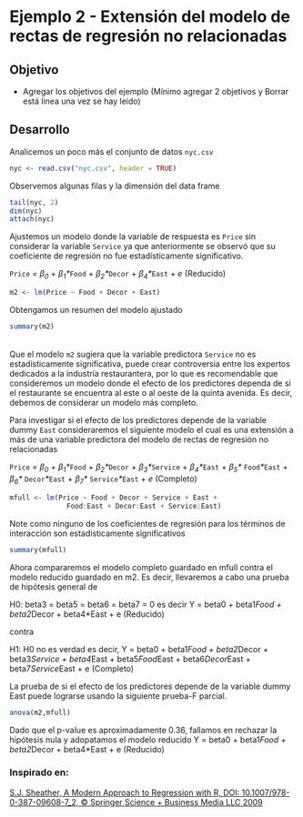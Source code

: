 # Ejemplo 2 - Extensión del modelo de rectas de regresión no relacionadas 

## Objetivo

* Agregar los objetivos del ejemplo (Mínimo agregar 2 objetivos y Borrar está linea una vez se hay leido)

## Desarrollo

Analicemos un poco más el conjunto de datos `nyc.csv`

```R
nyc <- read.csv("nyc.csv", header = TRUE)
```

Observemos algunas filas y la dimensión del data frame

```R
tail(nyc, 2) 
dim(nyc)
attach(nyc)
```

Ajustemos un modelo donde la variable de respuesta es `Price` sin considerar la variable `Service` ya que anteriormente se observó que su coeficiente de regresión no fue estadísticamente significativo.

`Price` _= &beta;<sub>0</sub>_ + _&beta;<sub>1</sub>*_`Food` + _&beta;<sub>2</sub>*_`Decor` + _&beta;<sub>4</sub>*_`East` + _e_ (Reducido)

```R
m2 <- lm(Price ~ Food + Decor + East)
```

Obtengamos un resumen del modelo ajustado

```R
summary(m2)
```

######

Que el modelo `m2` sugiera que la variable predictora `Service` no es estadísticamente significativa, puede crear controversia entre los expertos dedicados a la industría restaurantera, por lo que es recomendable que consideremos un modelo donde el efecto de los predictores dependa de si el restaurante se encuentra al este o al oeste de la quinta avenida. Es decir, debemos de considerar un modelo más completo.

Para investigar si el efecto de los predictores depende de la variable dummy `East` consideraremos el siguiente modelo el cual es una extensión a más de una variable predictora del modelo de rectas de regresión no relacionadas 

 `Price` _= &beta;<sub>0</sub>_ + _&beta;<sub>1</sub>*_`Food` + _&beta;<sub>2</sub>*_`Decor` +  _&beta;<sub>3</sub>*_`Service` + _&beta;<sub>4</sub>*_`East` 
           + _&beta;<sub>5</sub>*_ `Food`_*_`East` + _&beta;<sub>6</sub>*_ `Decor`_*_`East` + _&beta;<sub>7</sub>*_ `Service`_*_`East` + _e_ (Completo)

```R
mfull <- lm(Price ~ Food + Decor + Service + East + 
              Food:East + Decor:East + Service:East)
```

Note como ninguno de los coeficientes de regresión para los términos de interacción son estadísticamente significativos

```R
summary(mfull)
```

Ahora compararemos el modelo completo guardado en mfull contra el modelo reducido guardado en m2. Es decir, llevaremos a cabo una prueba de hipótesis general de

H0: beta3 = beta5 = beta6 = beta7 = 0 es decir 
Y = beta0 + beta1*Food + beta2*Decor + beta4*East + e (Reducido)

contra

H1: H0 no es verdad
es decir, 
Y = beta0 + beta1*Food + beta2*Decor +  beta3*Service + beta4*East 
           + beta5*Food*East + beta6*Decor*East + beta7*Service*East + e (Completo)

La prueba de si el efecto de los predictores depende de la variable dummy East puede lograrse usando la siguiente prueba-F parcial.

```R
anova(m2,mfull)
```

Dado que el p-value es aproximadamente 0.36, fallamos en rechazar la hipótesis nula y adopatamos el modelo reducido Y = beta0 + beta1*Food + beta2*Decor + beta4*East + e (Reducido)

### Inspirado en:

[S.J. Sheather, A Modern Approach to Regression with R, DOI: 10.1007/978-0-387-09608-7_2, © Springer Science + Business Media LLC 2009](https://gattonweb.uky.edu/sheather/book/index.php)



